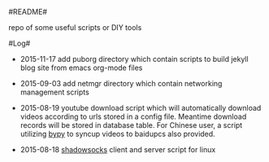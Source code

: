 #README#

repo of some useful scripts or DIY tools

#Log#

- 2015-11-17 add puborg directory which contain scripts to build jekyll blog site from emacs org-mode files

- 2015-09-03 add netmgr directory which contain networking management scripts

- 2015-08-19 youtube download script which will automatically download videos according to urls stored in a config file. Meantime download records will be stored in database table. For Chinese user, a script utilizing [bypy](https://github.com/houtianze/bypy) to syncup videos to baidupcs also provided.

- 2015-08-18 [shadowsocks](https://github.com/shadowsocks/shadowsocks) client and server script for linux

